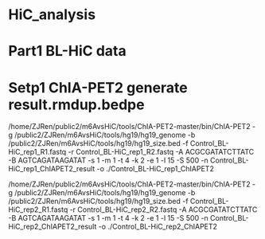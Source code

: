 # HiC_analysis

Part1 BL-HiC data
=

Setp1 ChIA-PET2 generate result.rmdup.bedpe
====
  /home/ZJRen/public2/m6AvsHiC/tools/ChIA-PET2-master/bin/ChIA-PET2 -g /public2/ZJRen/m6AvsHiC/tools/hg19/hg19_genome -b /public2/ZJRen/m6AvsHiC/tools/hg19/hg19_size.bed -f Control_BL-HiC_rep1_R1.fastq -r Control_BL-HiC_rep1_R2.fastq -A ACGCGATATCTTATC -B AGTCAGATAAGATAT -s 1 -m 1 -t 4 -k 2 -e 1 -l 15 -S 500 -n Control_BL-HiC_rep1_ChIAPET2_result -o ./Control_BL-HiC_rep1_ChIAPET2

  /home/ZJRen/public2/m6AvsHiC/tools/ChIA-PET2-master/bin/ChIA-PET2 -g /public2/ZJRen/m6AvsHiC/tools/hg19/hg19_genome -b /public2/ZJRen/m6AvsHiC/tools/hg19/hg19_size.bed -f Control_BL-HiC_rep2_R1.fastq -r Control_BL-HiC_rep2_R2.fastq -A ACGCGATATCTTATC -B AGTCAGATAAGATAT -s 1 -m 1 -t 4 -k 2 -e 1 -l 15 -S 500 -n Control_BL-HiC_rep2_ChIAPET2_result -o ./Control_BL-HiC_rep2_ChIAPET2
  
  




